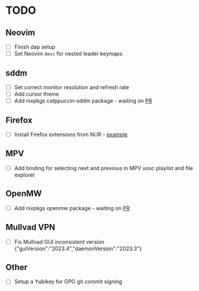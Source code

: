 # TODO

## Neovim

- [ ] Finish dap setup
- [ ] Set Neovim `desc` for nested leader keymaps

## sddm

- [ ] Set correct monitor resolution and refresh rate
- [ ] Add cursor theme
- [ ] Add nixpkgs catppuccin-sddm package - waiting on [PR](https://github.com/NixOS/nixpkgs/pull/255808)

## Firefox

- [ ] Install Firefox extensions from NUR - [example](https://github.com/rhoriguchi/nixos-setup/blob/master/flake.nix)

## MPV

- [ ] Add binding for selecting next and previous in MPV uosc playlist and file explorer

## OpenMW

- [ ] Add nixpkgs openmw package - waiting on [PR](https://github.com/NixOS/nixpkgs/pull/245433)

## Mullvad VPN

- [ ] Fix Mullvad GUI inconsistent version {"guiVersion":"2023.4","daemonVersion":"2023.3"}

## Other

- [ ] Setup a Yubikey for GPG git commit signing
